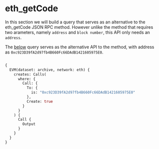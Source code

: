 # eth_getCode

In this section we will build a query that serves as an alternative to the eth_getCode JSON RPC method. However unlike the method that requires two arameters, namely `address` and `block number`, this API only needs an `address`.

<head>
  <meta name="title" content="eth_getCode API - Ethereum - Smart Contract Bytecode"/>
  <meta name="description" content="Retrieve the bytecode of a smart contract deployed on the Ethereum blockchain using the eth_getCode API."/>
  <meta name="keywords" content="eth_getCode API,Ethereum smart contract API,Ethereum bytecode API,eth_getCode documentation,smart contract code,blockchain API,Ethereum web3 API,contract data"/>
  <meta name="robots" content="index, follow"/>
  <meta http-equiv="Content-Type" content="text/html; charset=utf-8"/>
  <meta name="language" content="English"/>

  <meta property="og:type" content="website" />
  <meta
    property="og:title"
    content="How to Retrieve Ethereum Smart Contract Bytecode with eth_getCode API"
  />
  <meta
    property="og:description"
    content="Retrieve the bytecode of a smart contract deployed on the Ethereum blockchain using the eth_getCode API."
  />

  <meta property="twitter:card" content="summary_large_image"/>
  <meta property="twitter:title" content="How to Retrieve Ethereum Smart Contract Bytecode with eth_getCode API"/>
  <meta property="twitter:description" content="Retrieve the bytecode of a smart contract deployed on the Ethereum blockchain using the eth_getCode API."/>
</head>

The [below](https://ide.bitquery.io/eth_getCode) query serves as the alternative API to the method, with address as `0xc923D39fA2d97fb4B660Fc66DAdB1421605975E0`.

``` graphql

{
  EVM(dataset: archive, network: eth) {
    creates: Calls(
      where: {
        Call: {
          To: {
            is: "0xc923D39fA2d97fb4B660Fc66DAdB1421605975E0"
          },
          Create: true
        }
      }
    ) {
      Call {
        Output
      }
    }
  }
}

```